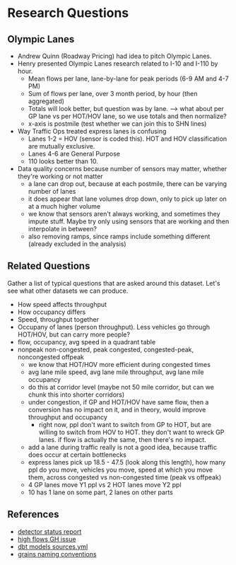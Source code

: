 # Research Questions

## Olympic Lanes
* Andrew Quinn (Roadway Pricing) had idea to pitch Olympic Lanes.
* Henry presented Olympic Lanes research related to I-10 and I-110 by hour.
    * Mean flows per lane, lane-by-lane for peak periods (6-9 AM and 4-7 PM)
    * Sum of flows per lane, over 3 month period, by hour (then aggregated)
    * Totals will look better, but question was by lane. --> what about per GP lane vs per HOT/HOV lane, so we use totals and then normalize?
    * x-axis is postmile (test whether we can join this to SHN lines)
* Way Traffic Ops treated express lanes is confusing
    * Lanes 1-2 = HOV (sensor is coded this). HOT and HOV classification are mutually exclusive.
    * Lanes 4-6 are General Purpose
    * 110 looks better than 10.
* Data quality concerns because number of sensors may matter, whether they're working or not matter    
    * a lane can drop out, because at each postmile, there can be varying number of lanes
    * it does appear that lane volumes drop down, only to pick up later on at a much higher volume
    * we know that sensors aren't always working, and sometimes they impute stuff. Maybe try only using sensors that are working and then interpolate in between?
    * also removing ramps, since ramps include something different (already excluded in the analysis)
 
    

## Related Questions
Gather a list of typical questions that are asked around this dataset. Let's see what other datasets we can produce.
* How speed affects throughput
* How occupancy differs
* Speed, throughput together
* Occupany of lanes (person throughput). Less vehicles go through HOT/HOV, but can carry more people?
* flow, occupancy, avg speed in a quadrant table
* nonpeak non-congested, peak congested, congested-peak, noncongested offpeak
   * we know that HOT/HOV more efficient during congested times
   * avg lane mile speed, avg lane mile throughput, avg lane mile occupancy
   * do this at corridor level (maybe not 50 mile corridor, but can we chunk this into shorter corridors)
   * under congestion, if GP and HOT/HOV have same flow, then a conversion has no impact on it, and in theory, would improve throughput and occupancy
      * right now, ppl don't want to switch from GP to HOT, but are willing to switch from HOV to HOT. they don't want to wreck GP lanes. if flow is actually the same, then there's no impact.
   * add a lane during traffic really is not a good idea, because traffic does occur at certain bottlenecks
   * express lanes pick up 18.5 - 47.5 (look along this length), how many ppl do you move, vehicles you move, speed at which you move them, across congested vs non-congested time (peak vs offpeak)
   * 4 GP lanes move Y1 ppl vs 2 HOT lanes move Y2 ppl
   * 10 has 1 lane on some part, 2 lanes on other parts
   
## References
* [detector status report](https://github.com/cagov/caldata-mdsa-caltrans-pems/issues/269)
* [high flows GH issue](https://github.com/cagov/caldata-mdsa-caltrans-pems/issues/278)
* [dbt models sources.yml](https://github.com/cagov/caldata-mdsa-caltrans-pems/blob/main/transform/models/_sources.yml)
* [grains naming conventions](https://github.com/cagov/caldata-mdsa-caltrans-pems/issues/241)